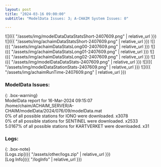 ```yaml
---
layout: post
title: "2024-03-16 09:00:00"
subtitle: "ModelData Issues: 3; A-CHAIM System Issues: 0"

---
```


![]({{ "/assets/img/modelDataDataStatsShort-2407609.png" | relative_url }})
![]({{ "/assets/img/achaimDataStatsShort-2407609.png" | relative_url }})
![]({{ "/assets/img/achaimDataStatsLong00-2407609.png" | relative_url }})
![]({{ "/assets/img/achaimDataStatsLong01-2407609.png" | relative_url }})
![]({{ "/assets/img/achaimDataStatsLong02-2407609.png" | relative_url }})
![]({{ "/assets/img/modelDataDataStats-2407609.png" | relative_url }})
![]({{ "/assets/img/modelDataStationStats-2407609.png" | relative_url }})
![]({{ "/assets/img/achaimRunTime-2407609.png" | relative_url }})


### ModelData Issues:  
  
{: .box-warning}  
 ModelData report for 16-Mar-2024 09:15:07   
 /home/chaim/ACHAIM_SERVER/A-CHAIM/modelData/2024/076/09/modelData.mat   
 0% of all possible stations for IONO were downloaded. x3078   
 0% of all possible stations for SENTINEL were downloaded. x2533   
 5.0167% of all possible stations for KARTVERKET were downloaded. x31   
  


### Logs:  
  
{: .box-note}  
[Logs.zip]({{ "/assets/other/logs.zip" | relative_url }})  
[Log Info]({{ "/logInfo" | relative_url }})  
